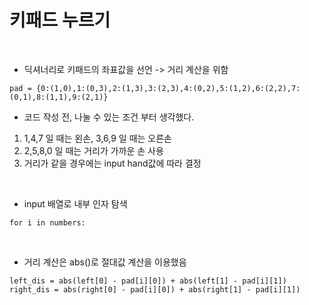 # 키패드 누르기

<br>

- 딕셔너리로 키패드의 좌표값을 선언 -> 거리 계산을 위함

```
pad = {0:(1,0),1:(0,3),2:(1,3),3:(2,3),4:(0,2),5:(1,2),6:(2,2),7:(0,1),8:(1,1),9:(2,1)}
```

- 코드 작성 전, 나눌 수 있는 조건 부터 생각했다. 
1. 1,4,7 일 때는 왼손, 3,6,9 일 때는 오른손
2. 2,5,8,0 일 때는 거리가 가까운 손 사용
3. 거리가 같을 경우에는 input hand값에 따라 결정

<br>

- input 배열로 내부 인자 탐색 

```
for i in numbers:

```


<br>

- 거리 계산은 abs()로 절대값 계산을 이용했음

```
left_dis = abs(left[0] - pad[i][0]) + abs(left[1] - pad[i][1])
right_dis = abs(right[0] - pad[i][0]) + abs(right[1] - pad[i][1])

```
